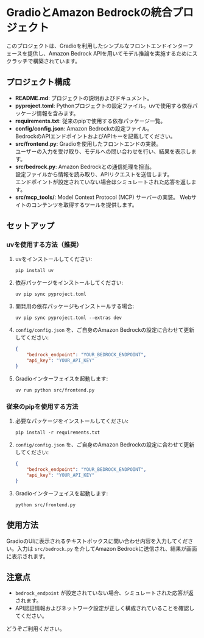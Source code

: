 # GradioとAmazon Bedrockの統合プロジェクト

このプロジェクトは、Gradioを利用したシンプルなフロントエンドインターフェースを提供し、Amazon Bedrock APIを用いてモデル推論を実施するためにスクラッチで構築されています。

## プロジェクト構成

- **README.md**: プロジェクトの説明およびドキュメント。
- **pyproject.toml**: Pythonプロジェクトの設定ファイル。uvで使用する依存パッケージ情報を含みます。
- **requirements.txt**: 従来のpipで使用する依存パッケージ一覧。
- **config/config.json**: Amazon Bedrockの設定ファイル。  
  BedrockのAPIエンドポイントおよびAPIキーを記載してください。
- **src/frontend.py**: Gradioを使用したフロントエンドの実装。  
  ユーザーの入力を受け取り、モデルへの問い合わせを行い、結果を表示します。
- **src/bedrock.py**: Amazon Bedrockとの通信処理を担当。  
  設定ファイルから情報を読み取り、APIリクエストを送信します。  
  エンドポイントが設定されていない場合はシミュレートされた応答を返します。
- **src/mcp_tools/**: Model Context Protocol (MCP) サーバーの実装。
  Webサイトのコンテンツを取得するツールを提供します。

## セットアップ

### uvを使用する方法（推奨）

1. uvをインストールしてください:
   ```
   pip install uv
   ```

2. 依存パッケージをインストールしてください:
   ```
   uv pip sync pyproject.toml
   ```

3. 開発用の依存パッケージもインストールする場合:
   ```
   uv pip sync pyproject.toml --extras dev
   ```

4. `config/config.json` を、ご自身のAmazon Bedrockの設定に合わせて更新してください:
   ```json
   {
       "bedrock_endpoint": "YOUR_BEDROCK_ENDPOINT",
       "api_key": "YOUR_API_KEY"
   }
   ```

5. Gradioインターフェイスを起動します:
   ```
   uv run python src/frontend.py
   ```

### 従来のpipを使用する方法

1. 必要なパッケージをインストールしてください:
   ```
   pip install -r requirements.txt
   ```

2. `config/config.json` を、ご自身のAmazon Bedrockの設定に合わせて更新してください:
   ```json
   {
       "bedrock_endpoint": "YOUR_BEDROCK_ENDPOINT",
       "api_key": "YOUR_API_KEY"
   }
   ```

3. Gradioインターフェイスを起動します:
   ```
   python src/frontend.py
   ```

## 使用方法

GradioのUIに表示されるテキストボックスに問い合わせ内容を入力してください。入力は `src/bedrock.py` を介してAmazon Bedrockに送信され、結果が画面に表示されます。

## 注意点

- `bedrock_endpoint` が設定されていない場合、シミュレートされた応答が返されます。
- API認証情報およびネットワーク設定が正しく構成されていることを確認してください。

どうぞご利用ください。
